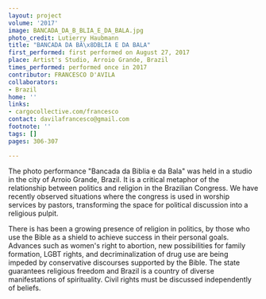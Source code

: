 ```yaml
---
layout: project
volume: '2017'
image: BANCADA_DA_B_BLIA_E_DA_BALA.jpg
photo_credit: Lutierry Haubmann
title: "BANCADA DA BÃ\x8DBLIA E DA BALA"
first_performed: first performed on August 27, 2017
place: Artist's Studio, Arroio Grande, Brazil
times_performed: performed once in 2017
contributor: FRANCESCO D'AVILA
collaborators:
- Brazil
home: ''
links:
- cargocollective.com/francesco
contact: davilafrancesco@gmail.com
footnote: ''
tags: []
pages: 306-307

---
```


The photo performance "Bancada da Biblia e da Bala" was held in a studio in the city of Arroio Grande, Brazil. It is a critical metaphor of the relationship between politics and religion in the Brazilian Congress. We have recently observed situations where the congress is used in worship services by pastors, transforming the space for political discussion into a religious pulpit.

There is has been a growing presence of religion in politics, by those who use the Bible as a shield to achieve success in their personal goals. Advances such as women's right to abortion, new possibilities for family formation, LGBT rights, and decriminalization of drug use are being impeded by conservative discourses supported by the Bible. The state guarantees religious freedom and Brazil is a country of diverse manifestations of spirituality. Civil rights must be discussed independently of beliefs.

